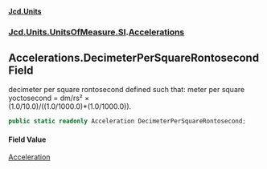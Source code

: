 #### [Jcd.Units](index.md 'index')
### [Jcd.Units.UnitsOfMeasure.SI](Jcd.Units.UnitsOfMeasure.SI.md 'Jcd.Units.UnitsOfMeasure.SI').[Accelerations](Accelerations.md 'Jcd.Units.UnitsOfMeasure.SI.Accelerations')

## Accelerations.DecimeterPerSquareRontosecond Field

decimeter per square rontosecond defined such that: meter per square yoctosecond = dm/rs² ×  
(1.0/10.0)/((1.0/1000.0)*(1.0/1000.0)).

```csharp
public static readonly Acceleration DecimeterPerSquareRontosecond;
```

#### Field Value
[Acceleration](Acceleration.md 'Jcd.Units.UnitTypes.Acceleration')